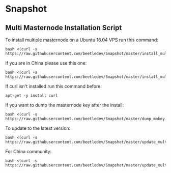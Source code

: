 # Snapshot

## Multi Masternode Installation Script

To install multiple masternode on a Ubuntu 16.04 VPS run this command:

    bash <(curl -s https://raw.githubusercontent.com/beetledev/Snapshot/master/install_multi_beetlecoin.sh)

If you are in China please use this one:

    bash <(curl -s https://raw.githubusercontent.com/beetledev/Snapshot/master/install_multi_beetlecoin_china.sh)

If curl isn't installed run this command before:

    apt-get -y install curl

If you want to dump the masternode key after the install:

    bash <(curl -s https://raw.githubusercontent.com/beetledev/Snapshot/master/dump_mnkey.sh)

To update to the latest version:

    bash <(curl -s https://raw.githubusercontent.com/beetledev/Snapshot/master/update_multi_beetlecoin.sh)

For China community:

    bash <(curl -s https://raw.githubusercontent.com/beetledev/Snapshot/master/update_multi_beetlecoin_china.sh)
